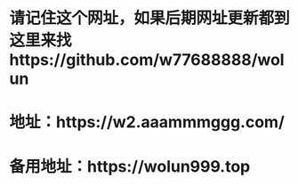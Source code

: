 <h1>请记住这个网址，如果后期网址更新都到这里来找https://github.com/w77688888/wolun</h1>


<h1>地址：https://w2.aaammmggg.com/</h1>
<h1>备用地址：https://wolun999.top</h1>
